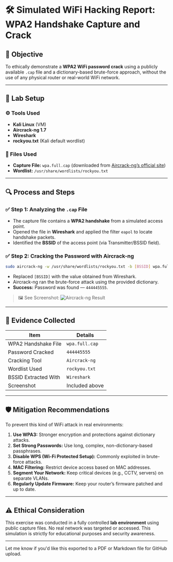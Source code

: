 # 🛠️ Simulated WiFi Hacking Report: WPA2 Handshake Capture and Crack

## 📌 Objective

To ethically demonstrate a **WPA2 WiFi password crack** using a publicly available `.cap` file and a dictionary-based brute-force approach, without the use of any physical router or real-world WiFi network.

---

## 🧪 Lab Setup

### ⚙️ Tools Used

* **Kali Linux** (VM)
* **Aircrack-ng 1.7**
* **Wireshark**
* **rockyou.txt** (Kali default wordlist)

### 🧾 Files Used

* **Capture File:** `wpa.full.cap` (downloaded from [Aircrack-ng’s official site](https://www.aircrack-ng.org/doku.php?id=wpa_capture))
* **Wordlist:** `/usr/share/wordlists/rockyou.txt`

---

## 🔍 Process and Steps

### ✅ Step 1: Analyzing the `.cap` File

* The capture file contains a **WPA2 handshake** from a simulated access point.
* Opened the file in **Wireshark** and applied the filter `eapol` to locate handshake packets.
* Identified the **BSSID** of the access point (via Transmitter/BSSID field).

### ✅ Step 2: Cracking the Password with Aircrack-ng

```bash
sudo aircrack-ng -w /usr/share/wordlists/rockyou.txt -b [BSSID] wpa.full.cap
```

* Replaced `[BSSID]` with the value obtained from Wireshark.
* Aircrack-ng ran the brute-force attack using the provided dictionary.
* **Success:** Password was found — `444445555`.

> 🖼️ See Screenshot:
> ![Aircrack-ng Result](./Screenshot_2025-05-23_15_18_59.png)

---

## 📸 Evidence Collected

| Item                 | Details        |
| -------------------- | -------------- |
| WPA2 Handshake File  | `wpa.full.cap` |
| Password Cracked     | `444445555`    |
| Cracking Tool        | `Aircrack-ng`  |
| Wordlist Used        | `rockyou.txt`  |
| BSSID Extracted With | `Wireshark`    |
| Screenshot           | Included above |

---

## 🛡️ Mitigation Recommendations

To prevent this kind of WiFi attack in real environments:

1. **Use WPA3:** Stronger encryption and protections against dictionary attacks.
2. **Set Strong Passwords:** Use long, complex, non-dictionary-based passphrases.
3. **Disable WPS (Wi-Fi Protected Setup):** Commonly exploited in brute-force attacks.
4. **MAC Filtering:** Restrict device access based on MAC addresses.
5. **Segment Your Network:** Keep critical devices (e.g., CCTV, servers) on separate VLANs.
6. **Regularly Update Firmware:** Keep your router’s firmware patched and up to date.

---

## ⚠️ Ethical Consideration

This exercise was conducted in a fully controlled **lab environment** using public capture files. No real network was targeted or accessed. This simulation is strictly for educational purposes and security awareness.

---

Let me know if you'd like this exported to a PDF or Markdown file for GitHub upload.

